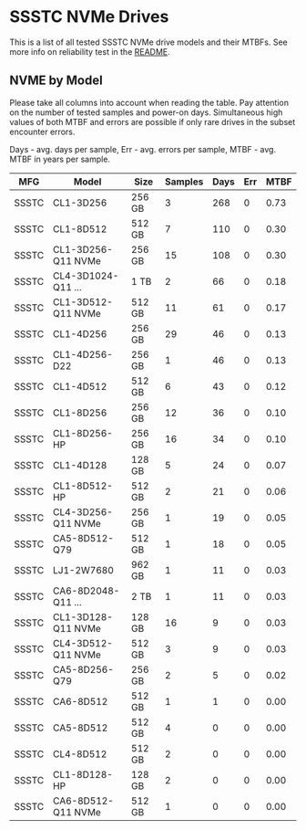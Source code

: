 SSSTC NVMe Drives
=================

This is a list of all tested SSSTC NVMe drive models and their MTBFs. See more
info on reliability test in the [README](https://github.com/linuxhw/SMART).

NVME by Model
------------

Please take all columns into account when reading the table. Pay attention on the
number of tested samples and power-on days. Simultaneous high values of both MTBF
and errors are possible if only rare drives in the subset encounter errors.

Days - avg. days per sample,
Err  - avg. errors per sample,
MTBF - avg. MTBF in years per sample.

| MFG       | Model              | Size   | Samples | Days  | Err   | MTBF |
|-----------|--------------------|--------|---------|-------|-------|------|
| SSSTC     | CL1-3D256          | 256 GB | 3       | 268   | 0     | 0.73   |
| SSSTC     | CL1-8D512          | 512 GB | 7       | 110   | 0     | 0.30   |
| SSSTC     | CL1-3D256-Q11 NVMe | 256 GB | 15      | 108   | 0     | 0.30   |
| SSSTC     | CL4-3D1024-Q11 ... | 1 TB   | 2       | 66    | 0     | 0.18   |
| SSSTC     | CL1-3D512-Q11 NVMe | 512 GB | 11      | 61    | 0     | 0.17   |
| SSSTC     | CL1-4D256          | 256 GB | 29      | 46    | 0     | 0.13   |
| SSSTC     | CL1-4D256-D22      | 256 GB | 1       | 46    | 0     | 0.13   |
| SSSTC     | CL1-4D512          | 512 GB | 6       | 43    | 0     | 0.12   |
| SSSTC     | CL1-8D256          | 256 GB | 12      | 36    | 0     | 0.10   |
| SSSTC     | CL1-8D256-HP       | 256 GB | 16      | 34    | 0     | 0.10   |
| SSSTC     | CL1-4D128          | 128 GB | 5       | 24    | 0     | 0.07   |
| SSSTC     | CL1-8D512-HP       | 512 GB | 2       | 21    | 0     | 0.06   |
| SSSTC     | CL4-3D256-Q11 NVMe | 256 GB | 1       | 19    | 0     | 0.05   |
| SSSTC     | CA5-8D512-Q79      | 512 GB | 1       | 18    | 0     | 0.05   |
| SSSTC     | LJ1-2W7680         | 962 GB | 1       | 11    | 0     | 0.03   |
| SSSTC     | CA6-8D2048-Q11 ... | 2 TB   | 1       | 11    | 0     | 0.03   |
| SSSTC     | CL1-3D128-Q11 NVMe | 128 GB | 16      | 9     | 0     | 0.03   |
| SSSTC     | CL4-3D512-Q11 NVMe | 512 GB | 3       | 9     | 0     | 0.03   |
| SSSTC     | CA5-8D256-Q79      | 256 GB | 2       | 5     | 0     | 0.02   |
| SSSTC     | CA6-8D512          | 512 GB | 1       | 1     | 0     | 0.00   |
| SSSTC     | CA5-8D512          | 512 GB | 4       | 0     | 0     | 0.00   |
| SSSTC     | CL4-8D512          | 512 GB | 2       | 0     | 0     | 0.00   |
| SSSTC     | CL1-8D128-HP       | 128 GB | 2       | 0     | 0     | 0.00   |
| SSSTC     | CA6-8D512-Q11 NVMe | 512 GB | 1       | 0     | 0     | 0.00   |
